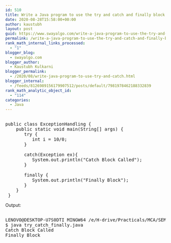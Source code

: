 ```yaml
---
id: 510
title: Write a Java program to use the try and catch and finally block.
date: 2020-08-28T15:58:00+00:00
author: kaustubh
layout: post
guid: https://www.swayalgo.com/write-a-java-program-to-use-the-try-and-catch-and-finally-block/
permalink: /write-a-java-program-to-use-the-try-and-catch-and-finally-block/
rank_math_internal_links_processed:
  - "1"
blogger_blog:
  - swayalgo.com
blogger_author:
  - Kaustubh Kulkarni
blogger_permalink:
  - /2020/08/write-java-program-to-use-try-and-catch.html
blogger_internal:
  - /feeds/8126989156179907512/posts/default/7981978462188332839
rank_math_analytic_object_id:
  - "114"
categories:
  - Java
---
```

<pre><br />public class ExceptionHandling {<br />    public static void main(String[] args) {<br />       try {<br />          int i = 10/0; <br />       }<br />       <br />       catch(Exception ex){<br />          System.out.println("Catch Block Called");<br />       }<br />      <br />       finally {<br />          System.out.println("Finally Block");<br />       }<br />    }<br /> }<br /></pre>

Output: 

<pre><br />LENOVO@DESKTOP-U7S0DTI MINGW64 /e/H-drive/Practicals/MCA/SEM III/JAVA/Practicals/assignment no1<br />$ java try_catch_finally.java<br />Catch Block Called<br />Finally Block<br /><br /></pre>